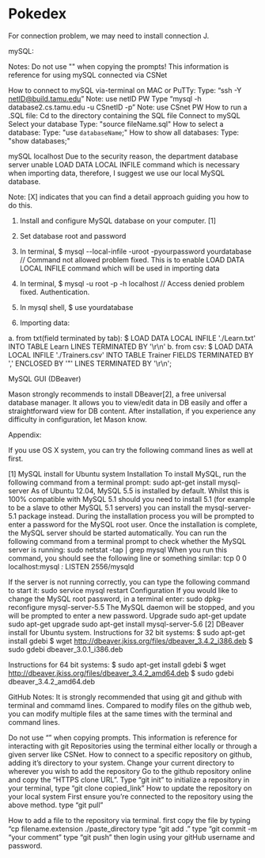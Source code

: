 # Pokedex
For connection problem, we may need to install connection J.

mySQL:
	
Notes:
Do not use "" when copying the prompts!
This information is reference for using mySQL connected via CSNet

How to connect to mySQL via-terminal on MAC or PuTTy:
Type: “ssh -Y netID@build.tamu.edu”
Note: use netID PW
Type “mysql -h database2.cs.tamu.edu -u CSnetID -p”
Note: use CSnet PW
How to run a .SQL file:
Cd to the directory containing the SQL file
Connect to mySQL
Select your database
Type: "source fileName.sql"
How to select a database:
Type: "use `databaseName`;"
How to show all databases:
Type: "show databases;"

mySQL localhost
Due to the security reason, the department database server unable LOAD DATA LOCAL INFILE command which is necessary when importing data, therefore, I suggest we use our local MySQL database.

Note: [X] indicates that you can find a detail approach guiding you how to do this.

1. Install and configure MySQL database on your computer. [1]

2.  Set database root and password

3. In terminal, $ mysql --local-infile -uroot -pyourpassword yourdatabase   // Command not allowed problem fixed. This is to enable LOAD DATA LOCAL INFILE command which will be used in importing data

4. In terminal, $ mysql -u root -p -h localhost   // Access denied problem fixed. Authentication.

5. In mysql shell, $ use yourdatabase

6. Importing data:

a. from txt(field terminated by tab): 
$ LOAD DATA LOCAL INFILE './Learn.txt' INTO TABLE Learn LINES TERMINATED BY '\r\n' 
b. from csv:
$ LOAD DATA LOCAL INFILE './Trainers.csv' INTO TABLE Trainer FIELDS TERMINATED BY ','  ENCLOSED BY '"'  LINES TERMINATED BY '\r\n';

MySQL GUI (DBeaver)

Mason strongly recommends to install DBeaver[2],  a free universal database manager. It allows you to view/edit data in DB easily and offer a straightforward view for DB content. After installation, if you experience any difficulty in configuration, let Mason know.

Appendix:

If you use OS X system, you can try the following command lines as well at first.

[1] MySQL install for Ubuntu system
Installation
To install MySQL, run the following command from a terminal prompt:
sudo apt-get install mysql-server
As of Ubuntu 12.04, MySQL 5.5 is installed by default. Whilst this is 100% compatible with MySQL 5.1 should you need to install 5.1 (for example to be a slave to other MySQL 5.1 servers) you can install the mysql-server-5.1 package instead.
During the installation process you will be prompted to enter a password for the MySQL root user.
Once the installation is complete, the MySQL server should be started automatically. You can run the following command from a terminal prompt to check whether the MySQL server is running:
sudo netstat -tap | grep mysql
When you run this command, you should see the following line or something similar:
tcp        0      0 localhost:mysql         *:*                LISTEN      2556/mysqld


If the server is not running correctly, you can type the following command to start it:
sudo service mysql restart
Configuration
If you would like to change the MySQL root password, in a terminal enter:
sudo dpkg-reconfigure mysql-server-5.5
The MySQL daemon will be stopped, and you will be prompted to enter a new password.
Upgrade
sudo apt-get update
sudo apt-get upgrade
sudo apt-get install mysql-server-5.6
[2] DBeaver install for Ubuntu system.
Instructions for 32 bit systems:
$ sudo apt-get install gdebi
$ wget http://dbeaver.jkiss.org/files/dbeaver_3.4.2_i386.deb
$ sudo gdebi dbeaver_3.0.1_i386.deb

Instructions for 64 bit systems:
$ sudo apt-get install gdebi
$ wget http://dbeaver.jkiss.org/files/dbeaver_3.4.2_amd64.deb
$ sudo gdebi dbeaver_3.4.2_amd64.deb


GitHub
Notes:
It is strongly recommended that using git and github with terminal and commamd lines. Compared to modify files on the github web, you can modify multiple files at the same times with the terminal and command lines.

Do not use “” when copying prompts.
This information is reference for interacting with git Repositories using the terminal either locally or through a given server like CSNet.
How to connect to a specific repository on github, adding it’s directory to your system.
Change your current directory to wherever you wish to add the repository
Go to the github repository online and copy the “HTTPS clone URL”.
Type “git init” to initialize a repository
in your terminal, type “git clone copied_link”
How to update the repository on your local system
First ensure you’re connected to the repository using the above method.
type “git pull”

How to add a file to the repository via terminal.
first copy the file by typing “cp filename.extension ./paste_directory
type “git add .”
type “git commit -m “your comment”
type “git push” then login using your gitHub username and password.

